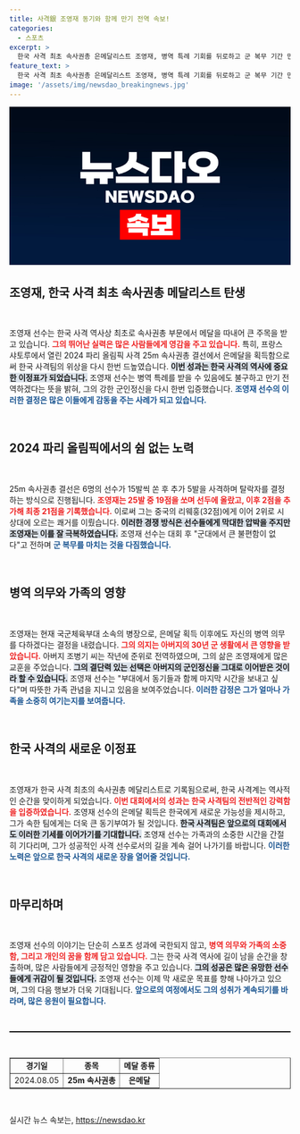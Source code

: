 ```yaml
---
title: 사격銀 조영재 동기와 함께 만기 전역 속보!
categories:
  - 스포츠
excerpt: >
  한국 사격 최초 속사권총 은메달리스트 조영재, 병역 특례 기회를 뒤로하고 군 복무 기간 만기 전역 의지 표명! 아버지의 영향을 받은 그의 소망은 가족과의 따뜻한 삼겹살 회식!
feature_text: >
  한국 사격 최초 속사권총 은메달리스트 조영재, 병역 특례 기회를 뒤로하고 군 복무 기간 만기 전역 의지 표명! 아버지의 영향을 받은 그의 소망은 가족과의 따뜻한 삼겹살 회식!
image: '/assets/img/newsdao_breakingnews.jpg'
---
```


<p><img src="/assets/img/newsdao_breakingnews.jpg" alt="bookingtag 속보" /></p>

<h2 data-ke-size="size26">조영재, 한국 사격 최초 속사권총 메달리스트 탄생</h2>

<p data-ke-size="size16">&nbsp;</p>

<p>조영재 선수는 한국 사격 역사상 최초로 속사권총 부문에서 메달을 따내어 큰 주목을 받고 있습니다. <b><span style="color: #ee2323;">그의 뛰어난 실력은 많은 사람들에게 영감을 주고 있습니다.</span></b> 특히, 프랑스 샤토루에서 열린 2024 파리 올림픽 사격 25m 속사권총 결선에서 은메달을 획득함으로써 한국 사격팀의 위상을 다시 한번 드높였습니다. <b><span style="background-color: #21538527;">이번 성과는 한국 사격의 역사에 중요한 이정표가 되었습니다.</span></b> 조영재 선수는 병역 특례를 받을 수 있음에도 불구하고 만기 전역하겠다는 뜻을 밝혀, 그의 강한 군인정신을 다시 한번 입증했습니다. <b><span style="color: #1a5490;">조영재 선수의 이러한 결정은 많은 이들에게 감동을 주는 사례가 되고 있습니다.</span></b></p>

<p data-ke-size="size16">&nbsp;</p>

<h2 data-ke-size="size26">2024 파리 올림픽에서의 쉼 없는 노력</h2>

<p data-ke-size="size16">&nbsp;</p>

<p>25m 속사권총 결선은 6명의 선수가 15발씩 쏜 후 추가 5발을 사격하며 탈락자를 결정하는 방식으로 진행됩니다. <b><span style="color: #ee2323;">조영재는 25발 중 19점을 쏘며 선두에 올랐고, 이후 2점을 추가해 최종 21점을 기록했습니다.</span></b> 이로써 그는 중국의 리웨훙(32점)에게 이어 2위로 시상대에 오르는 쾌거를 이뤘습니다. <b><span style="background-color: #21538527;">이러한 경쟁 방식은 선수들에게 막대한 압박을 주지만 조영재는 이를 잘 극복하였습니다.</span></b> 조영재 선수는 대회 후 "군대에서 큰 불편함이 없다"고 전하며 <b><span style="color: #1a5490;">군 복무를 마치는 것을 다짐했습니다.</span></b></p>

<p data-ke-size="size16">&nbsp;</p>

<h2 data-ke-size="size26">병역 의무와 가족의 영향</h2>

<p data-ke-size="size16">&nbsp;</p>

<p>조영재는 현재 국군체육부대 소속의 병장으로, 은메달 획득 이후에도 자신의 병역 의무를 다하겠다는 결정을 내렸습니다. <b><span style="color: #ee2323;">그의 의지는 아버지의 30년 군 생활에서 큰 영향을 받았습니다.</span></b> 아버지 조병기 씨는 작년에 준위로 전역하였으며, 그의 삶은 조영재에게 많은 교훈을 주었습니다. <b><span style="background-color: #21538527;">그의 결단력 있는 선택은 아버지의 군인정신을 그대로 이어받은 것이라 할 수 있습니다.</span></b> 조영재 선수는 "부대에서 동기들과 함께 마지막 시간을 보내고 싶다"며 따뜻한 가족 관념을 지니고 있음을 보여주었습니다. <b><span style="color: #1a5490;">이러한 감정은 그가 얼마나 가족을 소중히 여기는지를 보여줍니다.</span></b></p>

<p data-ke-size="size16">&nbsp;</p>

<h2 data-ke-size="size26">한국 사격의 새로운 이정표</h2>

<p data-ke-size="size16">&nbsp;</p>

<p>조영재가 한국 사격 최초의 속사권총 메달리스트로 기록됨으로써, 한국 사격계는 역사적인 순간을 맞이하게 되었습니다. <b><span style="color: #ee2323;">이번 대회에서의 성과는 한국 사격팀의 전반적인 강력함을 입증하였습니다.</span></b> 조영재 선수의 은메달 획득은 한국에게 새로운 가능성을 제시하고, 그가 속한 팀에게는 더욱 큰 동기부여가 될 것입니다. <b><span style="background-color: #21538527;">한국 사격팀은 앞으로의 대회에서도 이러한 기세를 이어가기를 기대합니다.</span></b> 조영재 선수는 가족과의 소중한 시간을 간절히 기다리며, 그가 성공적인 사격 선수로서의 길을 계속 걸어 나가기를 바랍니다. <b><span style="color: #1a5490;">이러한 노력은 앞으로 한국 사격의 새로운 장을 열어줄 것입니다.</span></b></p>

<p data-ke-size="size16">&nbsp;</p>

<h2 data-ke-size="size26">마무리하며</h2>

<p data-ke-size="size16">&nbsp;</p>

<p>조영재 선수의 이야기는 단순히 스포츠 성과에 국한되지 않고, <b><span style="color: #ee2323;">병역 의무와 가족의 소중함, 그리고 개인의 꿈을 함께 담고 있습니다.</span></b> 그는 한국 사격 역사에 길이 남을 순간을 창출하며, 많은 사람들에게 긍정적인 영향을 주고 있습니다. <b><span style="background-color: #21538527;">그의 성공은 많은 유망한 선수들에게 귀감이 될 것입니다.</span></b> 조영재 선수는 이제 막 새로운 목표를 향해 나아가고 있으며, 그의 다음 행보가 더욱 기대됩니다. <b><span style="color: #1a5490;">앞으로의 여정에서도 그의 성취가 계속되기를 바라며, 많은 응원이 필요합니다.</span></b></p>

<p data-ke-size="size16">&nbsp;</p>

<hr style="height:2px; border:none; background-color:#000;"/>

<p data-ke-size="size16">&nbsp;</p>

<table style="width: 100%; border-collapse: collapse;" border="1">
    <tr>
        <td style="text-align: center; height: 17px;"><b>경기일</b></td>
        <td style="text-align: center; height: 17px;"><b>종목</b></td>
        <td style="text-align: center; height: 17px;"><b>메달 종류</b></td>
    </tr>
    <tr>
        <td style="text-align: center; height: 17px;">2024.08.05</td>
        <td style="text-align: center; height: 17px;"><b>25m 속사권총</b></td>
        <td style="text-align: center; height: 17px;"><b>은메달</b></td>
    </tr>
</table>

<p data-ke-size="size16">&nbsp;</p>
실시간 뉴스 속보는, <a href="https://newsdao.kr" rel="dofollow">https://newsdao.kr</a>


